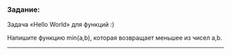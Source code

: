 ### Задание: 
Задача «Hello World» для функций :)

Напишите функцию min(a,b), которая возвращает меньшее из чисел a,b.
***